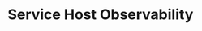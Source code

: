 # Service Host Observability

<!-- Add documentation for Service Host observability features here. -->
